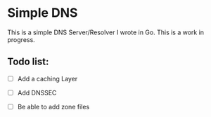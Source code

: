 # Simple DNS 

This is a simple DNS Server/Resolver I wrote in Go. This is a work in progress.


## Todo list:
- [ ] Add a caching Layer 
- [ ] Add DNSSEC
- [ ] Be able to add zone files


